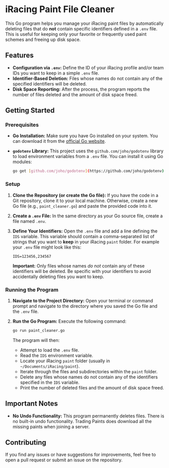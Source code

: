 # iRacing Paint File Cleaner

This Go program helps you manage your iRacing paint files by automatically deleting files that do **not** contain specific identifiers defined in a `.env` file. This is useful for keeping only your favorite or frequently used paint schemes and freeing up disk space.

## Features

* **Configuration via `.env`:** Define the ID of your iRacing profile and/or team IDs you want to keep in a simple `.env` file.
* **Identifier-Based Deletion:** Files whose names do not contain any of the specified identifiers will be deleted.
* **Disk Space Reporting:** After the process, the program reports the number of files deleted and the amount of disk space freed.

## Getting Started

### Prerequisites

* **Go Installation:** Make sure you have Go installed on your system. You can download it from the [official Go website](https://go.dev/dl/).
* **`godotenv` Library:** This project uses the `github.com/joho/godotenv` library to load environment variables from a `.env` file. You can install it using Go modules:

    ```bash
    go get [github.com/joho/godotenv](https://github.com/joho/godotenv)
    ```

### Setup

1.  **Clone the Repository (or create the Go file):** If you have the code in a Git repository, clone it to your local machine. Otherwise, create a new Go file (e.g., `paint_cleaner.go`) and paste the provided code into it.

2.  **Create a `.env` File:** In the same directory as your Go source file, create a file named `.env`.

3.  **Define Your Identifiers:** Open the `.env` file and add a line defining the `IDS` variable. This variable should contain a comma-separated list of strings that you want to **keep** in your iRacing `paint` folder. For example your `.env` file might look like this:

    ```
    IDS=123456,234567
    ```

    **Important:** Only files whose names *do not* contain any of these identifiers will be deleted. Be specific with your identifiers to avoid accidentally deleting files you want to keep.

### Running the Program

1.  **Navigate to the Project Directory:** Open your terminal or command prompt and navigate to the directory where you saved the Go file and the `.env` file.

2.  **Run the Go Program:** Execute the following command:

    ```bash
    go run paint_cleaner.go
    ```

    The program will then:
    * Attempt to load the `.env` file.
    * Read the `IDS` environment variable.
    * Locate your iRacing `paint` folder (usually in `~/Documents/iRacing/paint`).
    * Iterate through the files and subdirectories within the `paint` folder.
    * Delete any files whose names do not contain any of the identifiers specified in the `IDS` variable.
    * Print the number of deleted files and the amount of disk space freed.

## Important Notes

* **No Undo Functionality:** This program permanently deletes files. There is no built-in undo functionality. Trading Paints does download all the missing paints when joining a server.

## Contributing

If you find any issues or have suggestions for improvements, feel free to open a pull request or submit an issue on the repository.
